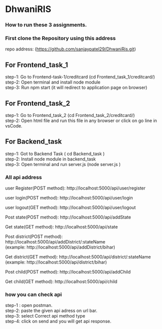 # DhwaniRIS

### How to run these 3 assignments.

### First clone the Repository using this address
 repo address: (https://github.com/sanjaypatel29/DhwaniRis.git)

## For Frontend_task_1

step-1: Go to Frontend-task-1/creditcard  (cd Frontend_task_1/creditcard/)<br/>
step-2: Open terminal and install node module<br/>
step-3: Run npm start (it will redirect to application page on browser)<br/>


## For Frontend_task_2
step-1: Go to Frontend_task_2  (cd Frontend_task_2/creditcard/)<br/>
step-2: Open html file and run this file in any browser or click on go line in vsCode.<br/>

## For Backend_task
 step-1: Got to Backend Task ( cd Backend_task )<br/>
 step-2: Install node module in backend_task<br/>
 step-3: Open terminal and run server.js (node server.js )<br/>

 ### All api address
 user Register(POST method): http://localhost:5000/api/user/register 

 user login(POST method): http://localhost:5000/api/user/login

 user logout(GET method): http://localhost:5000/api/user/logout

 Post state(POST method): http://localhost:5000/api/addState

 Get state(GET method): http://localhost:5000/api/state

 Post district(POST method): http://localhost:5000/api/addDistrict/:stateName
 <br/>(example: http://localhost:5000/api/addDistrict/bihar)

 Get district(GET method): http://localhost:5000/api/district/:stateName
 <br/> (example: http://localhost:5000/api/district/bihar)

 Post child(POST method): http://localhost:5000/api/addChild

 Get child(GET method): http://localhost:5000/api/child


### how you can check api
 step-1 : open postman.<br/>
 step-2: paste the given api adress on url bar.<br/>
 step-3: select Correct api method type<br/>
 step-4: click on send and you will get api response.<br/>
